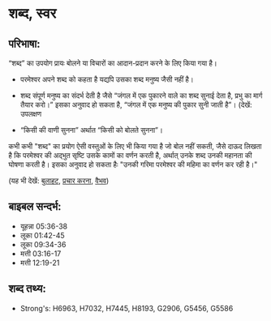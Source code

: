 # शब्द, स्वर #

## परिभाषा: ##

“शब्द” का उपयोग प्रायः बोलने या विचारों का आदान-प्रदान करने के लिए किया गया है।

* परमेश्वर अपने शब्द को कहता है यद्यपि उसका शब्द मनुष्य जैसी नहीं है।
* शब्द संपूर्ण मनुष्य का संदर्भ देती है जैसे “जंगल में एक पुकारने वाले का शब्द सुनाई देता है, प्रभु का मार्ग तैयार करो।” इसका अनुवाद हो सकता है, “जंगल में एक मनुष्य की पुकार सुनी जाती है”। (देखें: उपलक्षण

* “किसी की वाणी सुनना” अर्थात “किसी को बोलते सुनना”।

कभी कभी "शब्द" का प्रयोग ऐसी वस्तुओं के लिए भी किया गया है जो बोल नहीं सकती, जैसे दाऊद लिखता है कि परमेश्वर की अद्भुत सृष्टि उसके कामों का वर्णन करती है, अर्थात् उनके शब्द उनकी महानता की घोषणा करती है। इसका अनुवाद हो सकता हैः "उनकी गरिमा परमेश्वर की महिमा का वर्णन कर रही है।"

(यह भी देखें: [बुलाहट](../call.md), [प्रचार करना](../proclaim.md), [वैभव](../splendor.md))

## बाइबल सन्दर्भ: ##

* यूहन्ना 05:36-38
* लूका 01:42-45
* लूका 09:34-36
* मत्ती 03:16-17
* मत्ती 12:19-21

## शब्द तथ्य: ##

* Strong's: H6963, H7032, H7445, H8193, G2906, G5456, G5586
